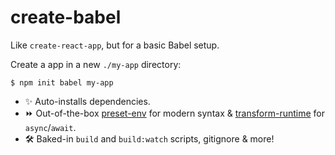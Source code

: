 # create-babel

Like `create-react-app`, but for a basic Babel setup.

Create a app in a new `./my-app` directory:

```shell
$ npm init babel my-app
```

* :sparkles: Auto-installs dependencies.
* :fast_forward: Out-of-the-box [preset-env](https://babeljs.io/docs/en/babel-preset-env) for modern syntax & [transform-runtime](https://babeljs.io/docs/en/babel-plugin-transform-runtime) for `async`/`await`.
* 🛠️ Baked-in `build` and `build:watch` scripts, gitignore & more!
